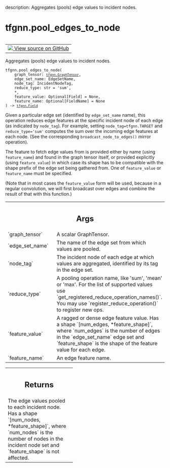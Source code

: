 description: Aggregates (pools) edge values to incident nodes.

<div itemscope itemtype="http://developers.google.com/ReferenceObject">
<meta itemprop="name" content="tfgnn.pool_edges_to_node" />
<meta itemprop="path" content="Stable" />
</div>

# tfgnn.pool_edges_to_node

<!-- Insert buttons and diff -->

<table class="tfo-notebook-buttons tfo-api nocontent" align="left">
<td>
  <a target="_blank" href="https://github.com/tensorflow/gnn/tree/master/tensorflow_gnn/graph/graph_tensor_ops.py#L94-L151">
    <img src="https://www.tensorflow.org/images/GitHub-Mark-32px.png" />
    View source on GitHub
  </a>
</td>
</table>



Aggregates (pools) edge values to incident nodes.

<pre class="devsite-click-to-copy prettyprint lang-py tfo-signature-link">
<code>tfgnn.pool_edges_to_node(
    graph_tensor: <a href="../tfgnn/GraphTensor.md"><code>tfgnn.GraphTensor</code></a>,
    edge_set_name: EdgeSetName,
    node_tag: IncidentNodeTag,
    reduce_type: str = &#x27;sum&#x27;,
    *,
    feature_value: Optional[Field] = None,
    feature_name: Optional[FieldName] = None
) -> <a href="../tfgnn/Field.md"><code>tfgnn.Field</code></a>
</code></pre>



<!-- Placeholder for "Used in" -->

Given a particular edge set (identified by `edge_set_name` name), this
operation reduces edge features at the specific incident node of each edge (as
indicated by `node_tag`). For example, setting `node_tag=tfgnn.TARGET` and
`reduce_type='sum'` computes the sum over the incoming edge features at each
node. (See the corresponding `broadcast_node_to_edges()` mirror operation).

The feature to fetch edge values from is provided either by name (using
`feature_name`) and found in the graph tensor itself, or provided explicitly
(using `feature_value`) in which case its shape has to be compatible with the
shape prefix of the edge set being gathered from. One of `feature_value`
or `feature_name` must be specified.

(Note that in most cases the `feature_value` form will be used, because in a
regular convolution, we will first broadcast over edges and combine the result
of that with this function.)

<!-- Tabular view -->
 <table class="responsive fixed orange">
<colgroup><col width="214px"><col></colgroup>
<tr><th colspan="2"><h2 class="add-link">Args</h2></th></tr>

<tr>
<td>
`graph_tensor`
</td>
<td>
A scalar GraphTensor.
</td>
</tr><tr>
<td>
`edge_set_name`
</td>
<td>
The name of the edge set from which values are pooled.
</td>
</tr><tr>
<td>
`node_tag`
</td>
<td>
The incident node of each edge at which values are aggregated,
identified by its tag in the edge set.
</td>
</tr><tr>
<td>
`reduce_type`
</td>
<td>
A pooling operation name, like 'sum', 'mean' or 'max'. For the
list of supported values use `get_registered_reduce_operation_names()`.
You may use `register_reduce_operation()` to register new ops.
</td>
</tr><tr>
<td>
`feature_value`
</td>
<td>
A ragged or dense edge feature value. Has a shape
`[num_edges, *feature_shape]`, where `num_edges` is the number of edges in
the `edge_set_name` edge set and `feature_shape` is the shape of the
feature value for each edge.
</td>
</tr><tr>
<td>
`feature_name`
</td>
<td>
An edge feature name.
</td>
</tr>
</table>



<!-- Tabular view -->
 <table class="responsive fixed orange">
<colgroup><col width="214px"><col></colgroup>
<tr><th colspan="2"><h2 class="add-link">Returns</h2></th></tr>
<tr class="alt">
<td colspan="2">
The edge values pooled to each incident node. Has a shape `[num_nodes,
*feature_shape]`, where `num_nodes` is the number of nodes in the incident
node set and `feature_shape` is not affected.
</td>
</tr>

</table>

